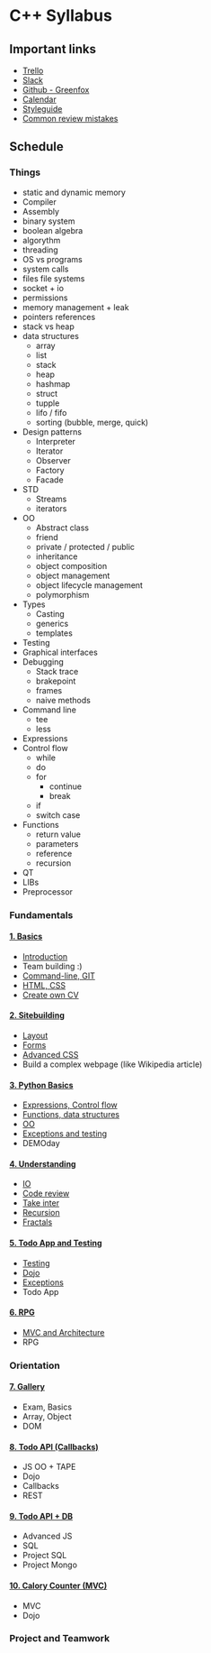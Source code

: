 # C++ Syllabus

## Important links
- [Trello](https://trello.com/)
- [Slack](https://slack.com/)
- [Github - Greenfox](https://github.com/greenfox-academy)
- [Calendar](https://calendar.google.com/calendar/)
- [Styleguide](STYLEGUIDE.md)
- [Common review mistakes](review/)

## Schedule

### Things

 - static and dynamic memory
 - Compiler
 - Assembly
 - binary system
 - boolean algebra
 - algorythm
 - threading
 - OS vs programs
 - system calls
 - files file systems
 - socket + io
 - permissions
 - memory management + leak
 - pointers references
 - stack vs heap
 - data structures
   - array
   - list
   - stack
   - heap
   - hashmap
   - struct
   - tupple
   - lifo / fifo
   - sorting (bubble, merge, quick)
 - Design patterns
   - Interpreter
   - Iterator
   - Observer
   - Factory
   - Facade
 - STD
   - Streams
   - iterators
 - OO
   - Abstract class
   - friend
   - private / protected / public
   - inheritance
   - object composition
   - object management
   - object lifecycle management
   - polymorphism
 - Types
   - Casting
   - generics
   - templates
 - Testing
 - Graphical interfaces
 - Debugging
   - Stack trace
   - brakepoint
   - frames
   - naive methods
 - Command line
   - tee
   - less
 - Expressions
 - Control flow
   - while
   - do
   - for
     - continue
     - break
   - if
   - switch case
 - Functions
   - return value
   - parameters
   - reference
   - recursion
 - QT
 - LIBs
 - Preprocessor











### Fundamentals

#### [1. Basics](week-01/)
- [Introduction](week-01/1-introduction)
- Team building :)
- [Command-line, GIT](week-01/3-command-line)
- [HTML, CSS](week-01/4-html-css)
- [Create own CV](week-01/5-cv)

#### [2. Sitebuilding](week-02/)
- [Layout](week-02/1-layout)
- [Forms](week-02/2-forms)
- [Advanced CSS](week-02/3-advanced-css)
- Build a complex webpage (like Wikipedia article)

#### [3. Python Basics](week-03/)
- [Expressions, Control flow](week-03/1-expressions-control-flow)
- [Functions, data structures](week-03/2-functions-data-structures)
- [OO](week-03/3-oo-class)
- [Exceptions and testing](week-03/4-exceptions-testing)
- DEMOday

#### [4. Understanding](week-04/)
- [IO](week-04/1-pip-io-modules)
- [Code review](week-04/2-code-review)
- [Take inter](week-04/3-graphics)
- [Recursion](week-04/4-recursion)
- [Fractals](week-04/5-fractals)

#### [5. Todo App and Testing](week-05/)
- [Testing](week-05/1-tdd)
- [Dojo](week-05/2-dojo)
- [Exceptions](week-05/3-exceptions)
- Todo App

#### [6. RPG](week-06/)
- [MVC and Architecture](week-06/1-architecture)
- RPG

### Orientation

#### [7. Gallery](week-07/)
- Exam, Basics
- Array, Object
- DOM

#### [8. Todo API (Callbacks)](week-08/)
- JS OO + TAPE
- Dojo
- Callbacks
- REST

#### [9. Todo API + DB](week-09/)
- Advanced JS
- SQL
- Project SQL
- Project Mongo

#### [10. Calory Counter (MVC)](week-10/)
- MVC
- Dojo


### Project and Teamwork
